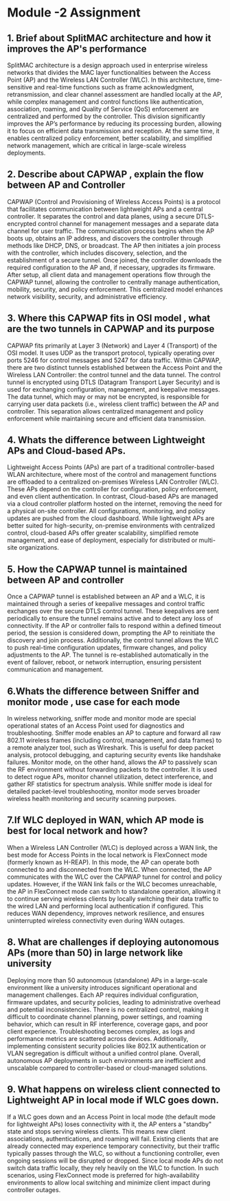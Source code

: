 # Module -2 Assignment

## 1. Brief about SplitMAC architecture and how it improves the AP's performance
SplitMAC architecture is a design approach used in enterprise wireless networks that divides the MAC layer functionalities between the Access Point (AP) and the Wireless LAN Controller (WLC). In this architecture, time-sensitive and real-time functions such as frame acknowledgment, retransmission, and clear channel assessment are handled locally at the AP, while complex management and control functions like authentication, association, roaming, and Quality of Service (QoS) enforcement are centralized and performed by the controller. This division significantly improves the AP’s performance by reducing its processing burden, allowing it to focus on efficient data transmission and reception. At the same time, it enables centralized policy enforcement, better scalability, and simplified network management, which are critical in large-scale wireless deployments.


## 2. Describe about CAPWAP , explain the flow between AP and Controller
CAPWAP (Control and Provisioning of Wireless Access Points) is a protocol that facilitates communication between lightweight APs and a central controller. It separates the control and data planes, using a secure DTLS-encrypted control channel for management messages and a separate data channel for user traffic. The communication process begins when the AP boots up, obtains an IP address, and discovers the controller through methods like DHCP, DNS, or broadcast. The AP then initiates a join process with the controller, which includes discovery, selection, and the establishment of a secure tunnel. Once joined, the controller downloads the required configuration to the AP and, if necessary, upgrades its firmware. After setup, all client data and management operations flow through the CAPWAP tunnel, allowing the controller to centrally manage authentication, mobility, security, and policy enforcement. This centralized model enhances network visibility, security, and administrative efficiency.
## 3. Where this CAPWAP fits in OSI model , what are the two tunnels in CAPWAP and its purpose 
CAPWAP fits primarily at Layer 3 (Network) and Layer 4 (Transport) of the OSI model. It uses UDP as the transport protocol, typically operating over ports 5246 for control messages and 5247 for data traffic. Within CAPWAP, there are two distinct tunnels established between the Access Point and the Wireless LAN Controller: the control tunnel and the data tunnel. The control tunnel is encrypted using DTLS (Datagram Transport Layer Security) and is used for exchanging configuration, management, and keepalive messages. The data tunnel, which may or may not be encrypted, is responsible for carrying user data packets (i.e., wireless client traffic) between the AP and controller. This separation allows centralized management and policy enforcement while maintaining secure and efficient data transmission.
## 4. Whats the difference between Lightweight APs and Cloud-based APs.

Lightweight Access Points (APs) are part of a traditional controller-based WLAN architecture, where most of the control and management functions are offloaded to a centralized on-premises Wireless LAN Controller (WLC). These APs depend on the controller for configuration, policy enforcement, and even client authentication. In contrast, Cloud-based APs are managed via a cloud controller platform hosted on the internet, removing the need for a physical on-site controller. All configurations, monitoring, and policy updates are pushed from the cloud dashboard. While lightweight APs are better suited for high-security, on-premise environments with centralized control, cloud-based APs offer greater scalability, simplified remote management, and ease of deployment, especially for distributed or multi-site organizations.
## 5. How the CAPWAP tunnel is maintained between AP and controller 

Once a CAPWAP tunnel is established between an AP and a WLC, it is maintained through a series of keepalive messages and control traffic exchanges over the secure DTLS control tunnel. These keepalives are sent periodically to ensure the tunnel remains active and to detect any loss of connectivity. If the AP or controller fails to respond within a defined timeout period, the session is considered down, prompting the AP to reinitiate the discovery and join process. Additionally, the control tunnel allows the WLC to push real-time configuration updates, firmware changes, and policy adjustments to the AP. The tunnel is re-established automatically in the event of failover, reboot, or network interruption, ensuring persistent communication and management.
## 6.Whats the difference between Sniffer and monitor mode , use case for each mode
In wireless networking, sniffer mode and monitor mode are special operational states of an Access Point used for diagnostics and troubleshooting. Sniffer mode enables an AP to capture and forward all raw 802.11 wireless frames (including control, management, and data frames) to a remote analyzer tool, such as Wireshark. This is useful for deep packet analysis, protocol debugging, and capturing security events like handshake failures. Monitor mode, on the other hand, allows the AP to passively scan the RF environment without forwarding packets to the controller. It is used to detect rogue APs, monitor channel utilization, detect interference, and gather RF statistics for spectrum analysis. While sniffer mode is ideal for detailed packet-level troubleshooting, monitor mode serves broader wireless health monitoring and security scanning purposes.
## 7.If WLC deployed in WAN, which AP mode is best for local network and how?
When a Wireless LAN Controller (WLC) is deployed across a WAN link, the best mode for Access Points in the local network is FlexConnect mode (formerly known as H-REAP). In this mode, the AP can operate both connected to and disconnected from the WLC. When connected, the AP communicates with the WLC over the CAPWAP tunnel for control and policy updates. However, if the WAN link fails or the WLC becomes unreachable, the AP in FlexConnect mode can switch to standalone operation, allowing it to continue serving wireless clients by locally switching their data traffic to the wired LAN and performing local authentication if configured. This reduces WAN dependency, improves network resilience, and ensures uninterrupted wireless connectivity even during WAN outages.

##  8. What are challenges if deploying autonomous APs (more than 50) in large network like university 
Deploying more than 50 autonomous (standalone) APs in a large-scale environment like a university introduces significant operational and management challenges. Each AP requires individual configuration, firmware updates, and security policies, leading to administrative overhead and potential inconsistencies. There is no centralized control, making it difficult to coordinate channel planning, power settings, and roaming behavior, which can result in RF interference, coverage gaps, and poor client experience. Troubleshooting becomes complex, as logs and performance metrics are scattered across devices. Additionally, implementing consistent security policies like 802.1X authentication or VLAN segregation is difficult without a unified control plane. Overall, autonomous AP deployments in such environments are inefficient and unscalable compared to controller-based or cloud-managed solutions.
## 9. What happens on wireless client connected to Lightweight AP in local mode if WLC goes down.
If a WLC goes down and an Access Point in local mode (the default mode for lightweight APs) loses connectivity with it, the AP enters a "standby" state and stops serving wireless clients. This means new client associations, authentications, and roaming will fail. Existing clients that are already connected may experience temporary connectivity, but their traffic typically passes through the WLC, so without a functioning controller, even ongoing sessions will be disrupted or dropped. Since local mode APs do not switch data traffic locally, they rely heavily on the WLC to function. In such scenarios, using FlexConnect mode is preferred for high-availability environments to allow local switching and minimize client impact during controller outages.



